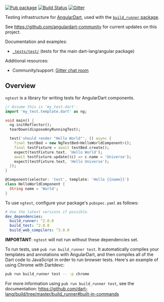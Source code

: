 [![Pub package](https://img.shields.io/pub/v/ngtest.svg)](https://pub.dev/packages/ngtest)
[![Build Status](https://img.shields.io/github/workflow/status/angulardart-community/angular/Dart%20CI)](https://github.com/angulardart-community/angular/actions/workflows/dart.yml)
[![Gitter](https://img.shields.io/gitter/room/angulardart/community)](https://gitter.im/angulardart/community)

Testing infrastructure for [AngularDart][webdev_angular], used with the
[`build_runner` package][build_runner].

See https://github.com/angulardart-community for current updates on this project.

Documentation and examples:

* [`_tests/test/`][test_folder] (tests for the main dart-lang/angular package)

[pub_ngtest]: https://pub.dev/packages/ngtest
[pub_test]: https://pub.dev/packages/test
[build_runner]: https://pub.dev/packages/build_runner
[test_folder]: https://github.com/angulardart-community/angular/tree/master/_tests/test
[webdev_angular]: https://pub.dev/packages/ngdart

Additional resources:

*   Community/support: [Gitter chat room]

[Gitter chat room]: https://gitter.im/angulardart/community

## Overview

`ngtest` is a library for writing tests for AngularDart components.

```dart
// Assume this is 'my_test.dart'.
import 'my_test.template.dart' as ng;

void main() {
  ng.initReflector();
  tearDown(disposeAnyRunningTest);

  test('should render "Hello World"', () async {
    final testBed = new NgTestBed<HelloWorldComponent>();
    final testFixture = await testBed.create();
    expect(testFixture.text, 'Hello World');
    await testFixture.update((c) => c.name = 'Universe');
    expect(testFixture.text, 'Hello Universe');
  });
}

@Component(selector: 'test', template: 'Hello {{name}}')
class HelloWorldComponent {
  String name = 'World';
}
```

To use `ngtest`, configure your package's `pubspec.yaml` as follows:

```yaml
# Use the latest versions if possible.
dev_dependencies:
  build_runner: ^2.0.0
  build_test: ^2.0.0
  build_web_compilers: ^3.0.0
```

**IMPORTANT**: `ngtest` will not run without these dependencies set.

To run tests, use `pub run build_runner test`. It automatically compiles your
templates and annotations with AngularDart, and then compiles all of the Dart
code to JavaScript in order to run browser tests. Here's an example of using
Chrome with Dartdevc:

```bash
pub run build_runner test -- -p chrome
```

For more information using `pub run build_runner test`, see the documentation:
https://github.com/dart-lang/build/tree/master/build_runner#built-in-commands
